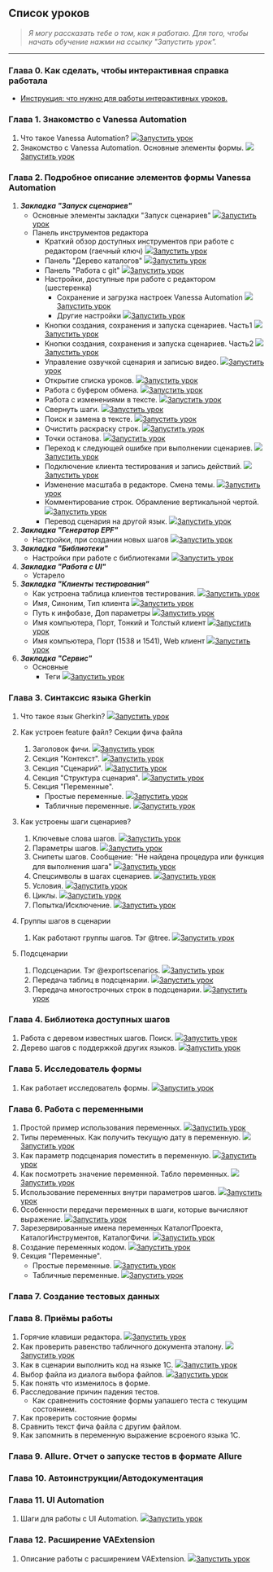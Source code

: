 ﻿## Список уроков
> *Я могу рассказать тебе о том, как я работаю. Для того, чтобы начать обучение нажми на ссылку "Запустить урок".*
---
### Глава 0. Как сделать, чтобы интерактивная справка работала
   * [Инструкция: что нужно для работы интерактивных уроков.](https://github.com/Pr-Mex/vanessa-automation/blob/develop/docs/InteractiveHelp/SettingUpInteractiveHelp.md)


### Глава 1. Знакомство с Vanessa Automation
   1. Что такое Vanessa Automation? ![](mortarboard.png)[Запустить урок](ЧтоТакоеVanessaAutomation)
   1. Знакомство с Vanessa Automation. Основные элементы формы. ![](mortarboard.png)[Запустить урок](ЗнакомствоСVanessaAutomationОсновныеЭлементыФормы)

### Глава 2. Подробное описание элементов формы Vanessa Automation
   1. ***Закладка "Запуск сценариев"***
       - Основные элементы закладки "Запуск сценариев" ![](mortarboard.png)[Запустить урок](ОсновныеЭлементыЗакладкиЗапускСценариев)
       - Панель инструментов редактора
           - Краткий обзор доступных инструментов при работе с редактором (гаечный ключ) ![](mortarboard.png)[Запустить урок](КраткийОбзорДоступныхИнструментовПриРаботеСРедактором)
           - Панель "Дерево каталогов" ![](mortarboard.png)[Запустить урок](ОписаниеПанелиДеревоКаталогов)
           - Панель "Работа с git" ![](mortarboard.png)[Запустить урок](ОписаниеПанелиРаботаСGit)
           - Настройки, доступные при работе с редактором (шестеренка)
              - Сохранение и загрузка настроек Vanessa Automation ![](mortarboard.png)[Запустить урок](НастройкиВПанелиРедактораСохранитьЗагрузитьНастройки)
              - Другие настройки ![](mortarboard.png)[Запустить урок](НастройкиВПанелиРедактораДругиеНастройки)
           - Кнопки создания, сохранения и запуска сценариев. Часть1 ![](mortarboard.png)[Запустить урок](КнопкиЗапускаСценариевЧастьОдин)              
           - Кнопки создания, сохранения и запуска сценариев. Часть2 ![](mortarboard.png)[Запустить урок](КнопкиЗапускаСценариевЧастьДва)              
           - Управление озвучкой сценария и записью видео. ![](mortarboard.png)[Запустить урок](КнопкиОзвучкиИЗаписиВидео)              
           - Открытие списка уроков. ![](mortarboard.png)[Запустить урок](КнопкаОткрытияСпискаУроков)              
           - Работа с буфером обмена. ![](mortarboard.png)[Запустить урок](КнопкиРаботаСБуферомОбмена)              
           - Работа с изменениями в тексте. ![](mortarboard.png)[Запустить урок](КнопкиВернутьОтменитьИзменения)              
           - Свернуть шаги. ![](mortarboard.png)[Запустить урок](КнопкиСвернутьШаги)
           - Поиск и замена в тексте. ![](mortarboard.png)[Запустить урок](КнопкиПоискаИЗамены)
           - Очистить раскраску строк. ![](mortarboard.png)[Запустить урок](КнопкаОчиститьРаскраскуСтрок)
           - Точки останова. ![](mortarboard.png)[Запустить урок](КнопкиРаботаСТочкамиОстанова)
           - Переход к следующей ошибке при выполнении сценариев. ![](mortarboard.png)[Запустить урок](КнопкаПереходКСледующейОшибке)
           - Подключение клиента тестирования и запись действий. ![](mortarboard.png)[Запустить урок](КнопкиПодключениеКлиентаТестированияИЗаписьДействий)
           - Изменение масштаба в редакторе. Смена темы. ![](mortarboard.png)[Запустить урок](КнопкиМасштабаИСменыТемы)
           - Комментирование строк. Обрамление вертикальной чертой. ![](mortarboard.png)[Запустить урок](КнопкиОбработкиВыделенныхСтрок)
           - Перевод сценария на другой язык. ![](mortarboard.png)[Запустить урок](КнопкаПеревестиСценарий)
   2. ***Закладка "Генератор EPF"***
       - Настройки, при создании новых шагов ![](mortarboard.png)[Запустить урок](НастройкиПриСозданииНовыхШагов)
   3. ***Закладка "Библиотеки"***
       - Настройки при работе с библиотеками ![](mortarboard.png)[Запустить урок](НастройкиПриРаботеСБиблиотеками)
   4. ***Закладка "Работа с UI"***
       - Устарело
   5. ***Закладка "Клиенты тестирования"***
       - Как устроена таблица клиентов тестирования. ![](mortarboard.png)[Запустить урок](КакУстроенаТаблицаКлиентовТестированияВводная)              
       - Имя, Синоним, Тип клиента ![](mortarboard.png)[Запустить урок](КакУстроенаТаблицаКлиентовТестированияКолонкиЧасть1)   
       - Путь к инфобазе, Доп параметры ![](mortarboard.png)[Запустить урок](КакУстроенаТаблицаКлиентовТестированияКолонкиЧасть2)   
       - Имя компьютера, Порт, Тонкий и Толстый клиент ![](mortarboard.png)[Запустить урок](КакУстроенаТаблицаКлиентовТестированияКолонкиЧасть3)
       - Имя компьютера, Порт (1538 и 1541), Web клиент ![](mortarboard.png)[Запустить урок](КакУстроенаТаблицаКлиентовТестированияКолонкиЧасть4)
   6. ***Закладка "Сервис"***
       - Основные
           - Теги ![](mortarboard.png)[Запустить урок](ЗакладкаСервисОсновныеТеги)

### Глава 3. Синтаксис языка Gherkin

   1. Что такое язык Gherkin? ![](mortarboard.png)[Запустить урок](ЧтоТакоеЯзыкGherkin)
   1. Как устроен feature файл? Секции фича файла
       1. Заголовок фичи. ![](mortarboard.png)[Запустить урок](КакУстроенFeatureФайлЗаголовокФичи)
       1. Секция "Контекст". ![](mortarboard.png)[Запустить урок](КакУстроенFeatureФайлСекцияКонтекст)
       1. Секция "Сценарий". ![](mortarboard.png)[Запустить урок](КакУстроенFeatureФайлСекцияСценария)
       1. Секция "Структура сценария". ![](mortarboard.png)[Запустить урок](КакУстроенFeatureФайлСекцияСтруктураСценария)
       1. Секция "Переменные".
           - Простые переменные. ![](mortarboard.png)[Запустить урок](КакУстроенFeatureФайлСекцияПеременныеПростые)
           - Табличные переменные. ![](mortarboard.png)[Запустить урок](КакУстроенFeatureФайлСекцияПеременныеТабличные)

   1. Как устроены шаги сценариев?
       1. Ключевые слова шагов. ![](mortarboard.png)[Запустить урок](КлючевыеСловаШагов)
       1. Параметры шагов. ![](mortarboard.png)[Запустить урок](ПараметрыШагов)
       1. Снипеты шагов. Сообщение: "Не найдена процедура или функция для выполнения шага" ![](mortarboard.png)[Запустить урок](СнипетыШагов)
       1. Спецсимволы в шагах сценариев. ![](mortarboard.png)[Запустить урок](СпецсимволыВШагахСценариев)
       1. Условия. ![](mortarboard.png)[Запустить урок](УсловияВСценариях)
       1. Циклы. ![](mortarboard.png)[Запустить урок](ЦиклыВСценариях)
       1. Попытка/Исключение. ![](mortarboard.png)[Запустить урок](ПопыткаИсключение)

   1. Группы шагов в сценарии
       1. Как работают группы шагов. Тэг @tree. ![](mortarboard.png)[Запустить урок](ГруппыШагов)
   
   1. Подсценарии
       1. Подсценарии. Тэг @exportscenarios. ![](mortarboard.png)[Запустить урок](ПодсценарииЧастьОдин)
       1. Передача таблиц в подсценарии. ![](mortarboard.png)[Запустить урок](ПередачаТаблицВПодсценарии)
       1. Передача многострочных строк в подсценарии. ![](mortarboard.png)[Запустить урок](ПередачаМногострочныхСтрокВПодсценарии)


### Глава 4. Библиотека доступных шагов
   1. Работа с деревом известных шагов. Поиск. ![](mortarboard.png)[Запустить урок](ОсновнаяИнформацияПоДеревуИзвестныхШагов)
   1. Дерево шагов с поддержкой других языков. ![](mortarboard.png)[Запустить урок](ДеревоШаговДругиеЯзыки)

### Глава 5. Исследователь формы
   1. Как работает исследователь формы. ![](mortarboard.png)[Запустить урок](КакРаботаетИсследовательФормы)

### Глава 6. Работа с переменными
   1. Простой пример использования переменных. ![](mortarboard.png)[Запустить урок](ПростойПримерИспользованияПеременных)
   1. Типы переменных. Как получить текущую дату в переменную. ![](mortarboard.png)[Запустить урок](ТипыПеременныхКакПолучитьТекущуюДату)
   1. Как параметр подсценария поместить в переменную. ![](mortarboard.png)[Запустить урок](КакПараметрПодсценарияПоместитьВПеременную)
   1. Как посмотреть значение переменной. Табло переменных. ![](mortarboard.png)[Запустить урок](КакПосмотретьЗначениеПеременнойТаблоПеременных)
   1. Использование переменных внутри параметров шагов. ![](mortarboard.png)[Запустить урок](ИспользованиеПеременныхВнутриПараметровШагов)
   1. Особенности передачи переменных в шаги, которые вычисляют выражение. ![](mortarboard.png)[Запустить урок](ОсобенностиПередачиПеременныхВШагиКоторыеВычисляютВыражение)
   1. Зарезервированные имена переменных КаталогПроекта, КаталогИнструментов, КаталогФичи. ![](mortarboard.png)[Запустить урок](ЗарезервированныеИменаПеременных)
   1. Создание переменных кодом. ![](mortarboard.png)[Запустить урок](СозданиеПеременныхКодом)
   1. Секция "Переменные".
        - Простые переменные. ![](mortarboard.png)[Запустить урок](КакУстроенFeatureФайлСекцияПеременныеПростые)
        - Табличные переменные. ![](mortarboard.png)[Запустить урок](КакУстроенFeatureФайлСекцияПеременныеТабличные)

### Глава 7. Создание тестовых данных
### Глава 8. Приёмы работы
   1. Горячие клавиши редактора. ![](mortarboard.png)[Запустить урок](ГорячиеКлавишиРедактора)
   1. Как проверить равенство табличного документа эталону. ![](mortarboard.png)[Запустить урок](ПроверитьРавенствоТабличногоДокументаЭталону)
   1. Как в сценарии выполнить код на языке 1С. ![](mortarboard.png)[Запустить урок](КакВСценарииВыполнитьКодНаЯзыке1С)
   1. Выбор файла из диалога выбора файлов. ![](mortarboard.png)[Запустить урок](ВыборФайлаИзДиалогаВыбораФайлов)
   1. Как понять что изменилось в форме.
   1. Расследование причин падения тестов.
       - Как сравненить состояние формы уапашего теста с текущим состоянием.
   1. Как проверить состояние формы
   1. Сравнить текст фича файла с другим файлом.
   1. Как запомнить в переменную выражение всроеного языка 1С.
   
### Глава 9. Allure. Отчет о запуске тестов в формате Allure

### Глава 10. Автоинструкции/Автодокументация

### Глава 11. UI Automation
   1. Шаги для работы с UI Automation. ![](mortarboard.png)[Запустить урок](ШагиДляРаботыСUIAutomation)

### Глава 12. Расширение VAExtension
   1. Описание работы с расширением VAExtension. ![](mortarboard.png)[Запустить урок](ОписаниеРаботыСРасширениемVAExtension)
